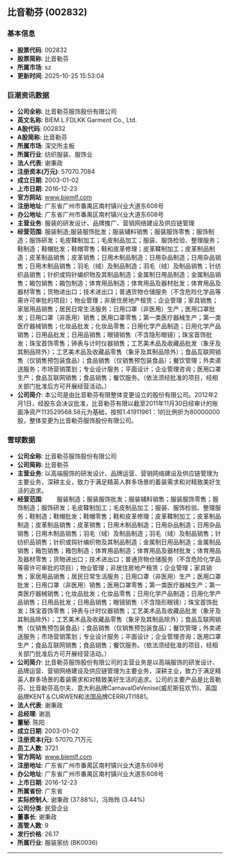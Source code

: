 ## 比音勒芬 (002832)

### 基本信息

- **股票代码**: 002832
- **股票简称**: 比音勒芬
- **所属市场**: sz
- **更新时间**: 2025-10-25 15:53:04

### 巨潮资讯数据

- **公司全称**: 比音勒芬服饰股份有限公司
- **英文名称**: BIEM.L.FDLKK Garment Co., Ltd.
- **A股代码**: 002832
- **A股简称**: 比音勒芬
- **所属市场**: 深交所主板
- **所属行业**: 纺织服装、服饰业
- **法人代表**: 谢秉政
- **注册资本(万元)**: 57070.7084
- **成立日期**: 2003-01-02
- **上市日期**: 2016-12-23
- **官方网站**: www.biemlf.com
- **注册地址**: 广东省广州市番禺区南村镇兴业大道东608号
- **办公地址**: 广东省广州市番禺区南村镇兴业大道东608号
- **主营业务**: 服装的研发设计、品牌推广、营销网络建设及供应链管理
- **经营范围**: 服装制造;服装服饰批发；服装辅料销售；服装服饰零售；服饰制造；服饰研发；毛皮鞣制加工；毛皮制品加工；服装、服饰检验、整理服务；鞋制造；鞋帽批发；鞋帽零售；鞋和皮革修理；皮革鞣制加工；皮革制品制造；皮革制品销售；皮革销售；日用木制品制造；日用杂品制造；日用杂品销售；日用木制品销售；羽毛（绒）及制品制造；羽毛（绒）及制品销售；针纺织品销售；针织或钩针编织物及其制品制造；金属制日用品制造；金属制品销售；箱包销售；箱包制造；体育用品制造；体育用品及器材批发；体育用品及器材零售；货物进出口；技术进出口；普通货物仓储服务（不含危险化学品等需许可审批的项目）；物业管理；非居住房地产租赁；企业管理；家具销售；家居用品销售；居民日常生活服务；日用口罩（非医用）生产；医用口罩批发；日用口罩（非医用）销售；医用口罩零售；第一类医疗器械生产；第一类医疗器械销售；化妆品批发；化妆品零售；日用化学产品制造；日用化学产品销售；日用品批发；日用品销售；眼镜销售（不含隐形眼镜）；珠宝首饰批发；珠宝首饰零售；钟表与计时仪器销售；工艺美术品及收藏品批发（象牙及其制品除外）；工艺美术品及收藏品零售（象牙及其制品除外）；食品互联网销售（仅销售预包装食品）；食品销售（仅销售预包装食品）；餐饮管理；外卖递送服务；市场营销策划；专业设计服务；平面设计；企业管理咨询；医用口罩生产；食品互联网销售；食品销售；餐饮服务。（依法须经批准的项目，经相关部门批准后方可开展经营活动。）
- **公司简介**: 本公司是由比音勒芬有限整体变更设立的股份有限公司。2012年2月1日，经股东会决议批准，比音勒芬有限以截至2011年11月30日经审计的账面净资产113529568.58元为基础，按照1.41911961：1的比例折为80000000股，整体变更为比音勒芬服饰股份有限公司。

### 雪球数据

- **公司全称**: 比音勒芬服饰股份有限公司
- **公司简称**: 比音勒芬
- **主营业务**: 以高端服饰的研发设计、品牌运营、营销网络建设及供应链管理为主要业务，深耕主业，致力于满足精英人群多场景的着装需求和对精致美好生活的追求。
- **经营范围**: 　　服装制造；服装服饰批发；服装辅料销售；服装服饰零售；服饰制造；服饰研发；毛皮鞣制加工；毛皮制品加工；服装、服饰检验、整理服务；鞋制造；鞋帽批发；鞋帽零售；鞋和皮革修理；皮革鞣制加工；皮革制品制造；皮革制品销售；皮革销售；日用木制品制造；日用杂品制造；日用杂品销售；日用木制品销售；羽毛（绒）及制品制造；羽毛（绒）及制品销售；针纺织品销售；针织或钩针编织物及其制品制造；金属制日用品制造；金属制品销售；箱包销售；箱包制造；体育用品制造；体育用品及器材批发；体育用品及器材零售；货物进出口；技术进出口；普通货物仓储服务（不含危险化学品等需许可审批的项目）；物业管理；非居住房地产租赁；企业管理；家具销售；家居用品销售；居民日常生活服务；日用口罩（非医用）生产；医用口罩批发；日用口罩（非医用）销售；医用口罩零售；第一类医疗器械生产；第一类医疗器械销售；化妆品批发；化妆品零售；日用化学产品制造；日用化学产品销售；日用品批发；日用品销售；眼镜销售（不含隐形眼镜）；珠宝首饰批发；珠宝首饰零售；钟表与计时仪器销售；工艺美术品及收藏品批发（象牙及其制品除外）；工艺美术品及收藏品零售（象牙及其制品除外）；食品互联网销售（仅销售预包装食品）；食品销售（仅销售预包装食品）；餐饮管理；外卖递送服务；市场营销策划；专业设计服务；平面设计；企业管理咨询；医用口罩生产；食品互联网销售；食品销售；餐饮服务。（依法须经批准的项目，经相关部门批准后方可开展经营活动。）
- **公司简介**: 比音勒芬服饰股份有限公司的主营业务是以高端服饰的研发设计、品牌运营、营销网络建设及供应链管理为主要业务，深耕主业，致力于满足精英人群多场景的着装需求和对精致美好生活的追求。公司的主要产品是比音勒芬、比音勒芬高尔夫、意大利品牌CarnavalDeVenise(威尼斯狂欢节)、英国品牌KENT＆CURWEN和法国品牌CERRUTI1881。
- **法人代表**: 谢秉政
- **总经理**: 谢邕
- **董秘**: 陈阳
- **成立日期**: 2003-01-02
- **注册资本(元)**: 57070.71万元
- **员工人数**: 3721
- **官方网站**: www.biemlf.com
- **注册地址**: 广东省广州市番禺区南村镇兴业大道东608号
- **办公地址**: 广东省广州市番禺区南村镇兴业大道东608号
- **上市日期**: 2016-12-23
- **所属省份**: 广东省
- **实际控制人**: 谢秉政 (37.88%)，冯玲玲 (3.44%)
- **公司分类**: 民营企业
- **董事长**: 谢秉政
- **高管人数**: 9
- **发行价格**: 26.17
- **所属行业**: 服装家纺 (BK0036)

---